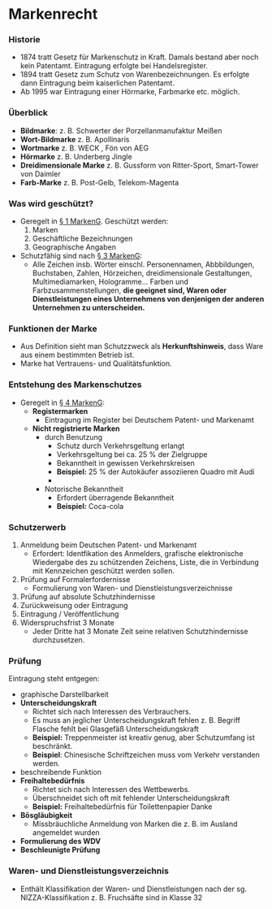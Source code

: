 # Markenrecht

### Historie

* 1874 tratt Gesetz für Markenschutz in Kraft. Damals bestand aber noch kein Patentamt. Eintragung erfolgte bei Handelsregister.
* 1894 tratt Gesetz zum Schutz von Warenbezeichnungen. Es erfolgte dann Eintragung beim kaiserlichen Patentamt.
* Ab 1995 war Eintragung einer Hörmarke, Farbmarke etc. möglich. 

### Überblick

* **Bildmarke**: z. B. Schwerter der  Porzellanmanufaktur Meißen
* **Wort-Bildmarke** z. B. Apollinaris
* **Wortmarke** z. B. WECK , Fön von AEG
* **Hörmarke** z. B. Underberg Jingle
* **Dreidimensionale Marke** z. B. Gussform von Ritter-Sport, Smart-Tower von Daimler
* **Farb-Marke** z. B. Post-Gelb, Telekom-Magenta

### Was wird geschützt?

* Geregelt in [§ 1 MarkenG](https://www.gesetze-im-internet.de/markeng/__1.html). Geschützt werden:
  1. Marken
  2. Geschäftliche Bezeichnungen
  3. Geographische Angaben
* Schutzfähig sind nach [§ 3 MarkenG](https://www.gesetze-im-internet.de/markeng/__3.html):
  * Alle Zeichen insb. Wörter einschl. Personennamen, Abbbildungen, Buchstaben, Zahlen, Hörzeichen, dreidimensionale Gestaltungen, Multimediamarken, Hologramme... Farben und Farbzusammenstellungen, **die geeignet sind, Waren oder Dienstleistungen eines Unternehmens von denjenigen der anderen Unternehmen zu unterscheiden.**

### **Funktionen der Marke**

* Aus Definition sieht man Schutzzweck als **Herkunftshinweis**, dass Ware aus einem bestimmten Betrieb ist.
* Marke hat Vertrauens- und Qualitätsfunktion.

### Entstehung des Markenschutzes

* Geregelt in [§ 4 MarkenG](https://www.gesetze-im-internet.de/markeng/__4.html):
  * **Registermarken**
    * Eintragung im Register bei Deutschem Patent- und Markenamt 
  * **Nicht registrierte Marken**
    * durch Benutzung
      * Schutz durch Verkehrsgeltung erlangt
      * Verkehrsgeltung bei ca. 25 % der Zielgruppe
      * Bekanntheit in gewissen Verkehrskreisen
      * **Beispiel:** 25 % der Autokäufer assoziieren Quadro mit Audi
      * 
    * Notorische Bekanntheit  
      * Erfordert überragende Bekanntheit 
      * **Beispiel:** Coca-cola

### Schutzerwerb

1. Anmeldung beim Deutschen Patent- und Markenamt 
   * Erfordert: Identfikation des Anmelders, grafische elektronische Wiedergabe des zu schützenden Zeichens, Liste, die in Verbindung mit Kennzeichen geschützt werden sollen.
2. Prüfung auf Formalerfordernisse
   * Formulierung von Waren- und Dienstleistungsverzeichnisse
3. Prüfung auf absolute Schutzhindernisse
4. Zurückweisung oder Eintragung
5. Eintragung / Veröffentlichung
6. Widerspruchsfrist 3 Monate
   * Jeder Dritte hat 3 Monate Zeit seine relativen Schutzhindernisse durchzusetzen.

### Prüfung

Eintragung steht entgegen:

* graphische Darstellbarkeit
* **Unterscheidungskraft** 
  * Richtet sich nach Interessen des Verbrauchers. 
  * Es muss an jeglicher Unterscheidungskraft fehlen z. B. Begriff Flasche fehlt bei Glasgefäß Unterscheidungskraft
  * **Beispiel:** Treppenmeister ist kreativ genug, aber Schutzumfang ist beschränkt.
  * **Beispiel**: Chinesische Schriftzeichen muss vom Verkehr verstanden werden. 
* beschreibende Funktion 
* **Freihaltebedürfnis**
  * Richtet sich nach Interessen des Wettbewerbs.
  * Überschneidet sich oft mit fehlender Unterscheidungskraft
  * **Beispiel:** Freihaltebedürfnis für Toilettenpapier Danke
* **Bösgläubigkeit**
  * Missbräuchliche Anmeldung von Marken die z. B. im Ausland angemeldet wurden
* **Formulierung des WDV**
* **Beschleunigte Prüfung**

### Waren- und Dienstleistungsverzeichnis

* Enthält Klassifikation der Waren- und Dienstleistungen nach der sg. NIZZA-Klassifikation z. B. Fruchsäfte sind in Klasse 32

